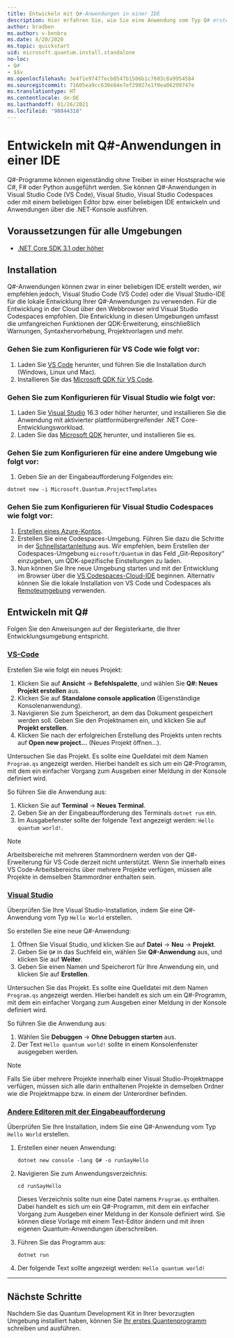 ```yaml
---
title: Entwickeln mit Q#-Anwendungen in einer IDE
description: Hier erfahren Sie, wie Sie eine Anwendung vom Typ Q# erstellen, die über die Eingabeaufforderung ausgeführt wird.
author: bradben
ms.author: v-benbra
ms.date: 8/20/2020
ms.topic: quickstart
uid: microsoft.quantum.install.standalone
no-loc:
- Q#
- $$v
ms.openlocfilehash: 3e4f1e97477ecb0547b1586b1c7603c8a9954584
ms.sourcegitcommit: 71605ea9cc630e84e7ef29027e1f0ea06299747e
ms.translationtype: HT
ms.contentlocale: de-DE
ms.lasthandoff: 01/26/2021
ms.locfileid: "98844318"
---
```

# <a name="develop-with-no-locq-applications-in-an-ide"></a>Entwickeln mit Q#-Anwendungen in einer IDE

Q#-Programme können eigenständig ohne Treiber in einer Hostsprache wie C#, F# oder Python ausgeführt werden. Sie können Q#-Anwendungen in Visual Studio Code (VS Code), Visual Studio, Visual Studio Codespaces oder mit einem beliebigen Editor bzw. einer beliebigen IDE entwickeln und Anwendungen über die .NET-Konsole ausführen. 

## <a name="prerequisites-for-all-environments"></a>Voraussetzungen für alle Umgebungen

- [.NET Core SDK 3.1 oder höher](https://www.microsoft.com/net/download)

## <a name="installation"></a>Installation

Q#-Anwendungen können zwar in einer beliebigen IDE erstellt werden, wir empfehlen jedoch, Visual Studio Code (VS Code) oder die Visual Studio-IDE für die lokale Entwicklung Ihrer Q#-Anwendungen zu verwenden. Für die Entwicklung in der Cloud über den Webbrowser wird Visual Studio Codespaces empfohlen. Die Entwicklung in diesen Umgebungen umfasst die umfangreichen Funktionen der QDK-Erweiterung, einschließlich Warnungen, Syntaxhervorhebung, Projektvorlagen und mehr. 

### <a name="to-configure-for-vs-code"></a>Gehen Sie zum Konfigurieren für VS Code wie folgt vor:

1. Laden Sie [VS Code](https://code.visualstudio.com/download) herunter, und führen Sie die Installation durch (Windows, Linux und Mac).
2. Installieren Sie das [Microsoft QDK für VS Code](https://marketplace.visualstudio.com/items?itemName=quantum.quantum-devkit-vscode).

### <a name="to-configure-for-visual-studio"></a>Gehen Sie zum Konfigurieren für Visual Studio wie folgt vor:

1. Laden Sie [Visual Studio](https://visualstudio.microsoft.com/downloads/) 16.3 oder höher herunter, und installieren Sie die Anwendung mit aktivierter plattformübergreifender .NET Core-Entwicklungsworkload.
2. Laden Sie das [Microsoft QDK](https://marketplace.visualstudio.com/items?itemName=quantum.DevKit) herunter, und installieren Sie es.

### <a name="to-configure-for-another-environment"></a>Gehen Sie zum Konfigurieren für eine andere Umgebung wie folgt vor: 

1. Geben Sie an der Eingabeaufforderung Folgendes ein:

```dotnetcli
dotnet new -i Microsoft.Quantum.ProjectTemplates
```

### <a name="to-configure-for-visual-studio-codespaces"></a>Gehen Sie zum Konfigurieren für Visual Studio Codespaces wie folgt vor:

1. [Erstellen eines Azure-Kontos](https://azure.microsoft.com/free/).
2. Erstellen Sie eine Codespaces-Umgebung. Führen Sie dazu die Schritte in der [Schnellstartanleitung](https://docs.microsoft.com/visualstudio/codespaces/quickstarts/browser) aus. Wir empfehlen, beim Erstellen der Codespaces-Umgebung `microsoft/Quantum` in das Feld „Git-Repository“ einzugeben, um QDK-spezifische Einstellungen zu laden.
3. Nun können Sie Ihre neue Umgebung starten und mit der Entwicklung im Browser über die [VS Codespaces-Cloud-IDE](https://online.visualstudio.com/environments) beginnen. Alternativ können Sie die lokale Installation von VS Code und Codespaces als [Remoteumgebung](https://docs.microsoft.com/visualstudio/online/how-to/vscode) verwenden.

## <a name="develop-with-no-locq"></a>Entwickeln mit Q#

Folgen Sie den Anweisungen auf der Registerkarte, die Ihrer Entwicklungsumgebung entspricht.

### <a name="vs-code"></a>[VS-Code](#tab/tabid-vscode)

Erstellen Sie wie folgt ein neues Projekt:

1. Klicken Sie auf **Ansicht** -> **Befehlspalette**, und wählen Sie **Q#: Neues Projekt erstellen** aus.
2. Klicken Sie auf **Standalone console application** (Eigenständige Konsolenanwendung).
3. Navigieren Sie zum Speicherort, an dem das Dokument gespeichert werden soll. Geben Sie den Projektnamen ein, und klicken Sie auf **Projekt erstellen**.
4. Klicken Sie nach der erfolgreichen Erstellung des Projekts unten rechts auf **Open new project...** (Neues Projekt öffnen...).

Untersuchen Sie das Projekt. Es sollte eine Quelldatei mit dem Namen `Program.qs` angezeigt werden. Hierbei handelt es sich um ein Q#-Programm, mit dem ein einfacher Vorgang zum Ausgeben einer Meldung in der Konsole definiert wird.

So führen Sie die Anwendung aus:

1. Klicken Sie auf **Terminal** -> **Neues Terminal**.
2. Geben Sie an der Eingabeaufforderung des Terminals `dotnet run` ein.
3. Im Ausgabefenster sollte der folgende Text angezeigt werden: `Hello quantum world!`.

> [!NOTE]
> Arbeitsbereiche mit mehreren Stammordnern werden von der Q#-Erweiterung für VS Code derzeit nicht unterstützt. Wenn Sie innerhalb eines VS Code-Arbeitsbereichs über mehrere Projekte verfügen, müssen alle Projekte in demselben Stammordner enthalten sein.

### <a name="visual-studio"></a>[Visual Studio](#tab/tabid-vs)

Überprüfen Sie Ihre Visual Studio-Installation, indem Sie eine Q#-Anwendung vom Typ `Hello World` erstellen.

So erstellen Sie eine neue Q#-Anwendung:

1. Öffnen Sie Visual Studio, und klicken Sie auf **Datei** -> **Neu** -> **Projekt**.
2. Geben Sie `Q#` in das Suchfeld ein, wählen Sie **Q#-Anwendung** aus, und klicken Sie auf **Weiter**.
3. Geben Sie einen Namen und Speicherort für Ihre Anwendung ein, und klicken Sie auf **Erstellen**.


Untersuchen Sie das Projekt. Es sollte eine Quelldatei mit dem Namen `Program.qs` angezeigt werden. Hierbei handelt es sich um ein Q#-Programm, mit dem ein einfacher Vorgang zum Ausgeben einer Meldung in der Konsole definiert wird.

So führen Sie die Anwendung aus:

1. Wählen Sie **Debuggen** -> **Ohne Debuggen starten** aus.
2. Der Text `Hello quantum world!` sollte in einem Konsolenfenster ausgegeben werden.

> [!NOTE]
> Falls Sie über mehrere Projekte innerhalb einer Visual Studio-Projektmappe verfügen, müssen sich alle darin enthaltenen Projekte in demselben Ordner wie die Projektmappe bzw. in einem der Unterordner befinden.  

### <a name="other-editors-with-the-command-prompt"></a>[Andere Editoren mit der Eingabeaufforderung](#tab/tabid-cmdline)

Überprüfen Sie Ihre Installation, indem Sie eine Q#-Anwendung vom Typ `Hello World` erstellen.

1. Erstellen einer neuen Anwendung:

    ```dotnetcli
    dotnet new console -lang Q# -o runSayHello
    ```

1. Navigieren Sie zum Anwendungsverzeichnis:

    ```dotnetcli
    cd runSayHello
    ```

    Dieses Verzeichnis sollte nun eine Datei namens `Program.qs` enthalten. Dabei handelt es sich um ein Q#-Programm, mit dem ein einfacher Vorgang zum Ausgeben einer Meldung in der Konsole definiert wird. Sie können diese Vorlage mit einem Text-Editor ändern und mit ihren eigenen Quantum-Anwendungen überschreiben. 

1. Führen Sie das Programm aus:

    ```dotnetcli
    dotnet run
    ```

1. Der folgende Text sollte angezeigt werden: `Hello quantum world!`

***

## <a name="next-steps"></a>Nächste Schritte

Nachdem Sie das Quantum Development Kit in Ihrer bevorzugten Umgebung installiert haben, können Sie [Ihr erstes Quantenprogramm](xref:microsoft.quantum.quickstarts.qrng) schreiben und ausführen.
